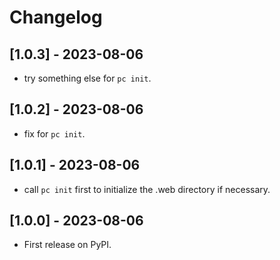 # Changelog

## [1.0.3] - 2023-08-06

* try something else for `pc init`.

## [1.0.2] - 2023-08-06

* fix for `pc init`.

## [1.0.1] - 2023-08-06

* call `pc init` first to initialize the .web directory if necessary.

## [1.0.0] - 2023-08-06

* First release on PyPI.
